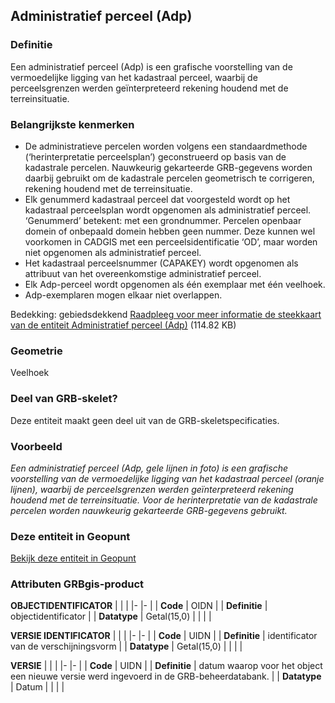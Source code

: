 ## Administratief perceel (Adp)

### Definitie

Een administratief perceel (Adp) is een grafische voorstelling van de vermoedelijke ligging van het kadastraal perceel, waarbij de perceelsgrenzen werden geïnterpreteerd rekening houdend met de terreinsituatie.

### Belangrijkste kenmerken

- De administratieve percelen worden volgens een standaardmethode (‘herinterpretatie perceelsplan’) geconstrueerd op basis van de kadastrale percelen. Nauwkeurig gekarteerde GRB-gegevens worden daarbij gebruikt om de kadastrale percelen geometrisch te corrigeren, rekening houdend met de terreinsituatie.
- Elk genummerd kadastraal perceel dat voorgesteld wordt op het kadastraal perceelsplan wordt opgenomen als administratief perceel. ‘Genummerd’ betekent: met een grondnummer. Percelen openbaar domein of onbepaald domein hebben geen nummer. Deze kunnen wel voorkomen in CADGIS met een perceelsidentificatie ‘OD’, maar worden niet opgenomen als administratief perceel.
- Het kadastraal perceelsnummer (CAPAKEY) wordt opgenomen als attribuut van het overeenkomstige administratief perceel.
- Elk Adp-perceel wordt opgenomen als één exemplaar met één veelhoek.
- Adp-exemplaren mogen elkaar niet overlappen.

Bedekking: gebiedsdekkend
[Raadpleeg voor meer informatie de steekkaart van de entiteit Administratief perceel (Adp)](#) (114.82 KB)

### Geometrie

Veelhoek

### Deel van GRB-skelet?

Deze entiteit maakt geen deel uit van de GRB-skeletspecificaties.

### Voorbeeld

*Een administratief perceel (Adp, gele lijnen in foto) is een grafische voorstelling van de vermoedelijke ligging van het kadastraal perceel (oranje lijnen), waarbij de perceelsgrenzen werden geïnterpreteerd rekening houdend met de terreinsituatie. Voor de herinterpretatie van de kadastrale percelen worden nauwkeurig gekarteerde GRB-gegevens gebruikt.*

### Deze entiteit in Geopunt

[Bekijk deze entiteit in Geopunt](#)

### Attributen GRBgis-product

**OBJECTIDENTIFICATOR**
|               |                     |
|-              |-                    |
| **Code**      | OIDN                |
| **Definitie** | objectidentificator |
| **Datatype**  | Getal(15,0)         |
|               |                     |

**VERSIE IDENTIFICATOR**
|               |                                        |
|-              |-                                       |
| **Code**      | UIDN                                   |
| **Definitie** | identificator van de verschijningsvorm |
| **Datatype**  | Getal(15,0)                            |
|               |                                        |

**VERSIE**
|               |                                        |
|-              |-                                       |
| **Code**      | UIDN                                   |
| **Definitie** | datum waarop voor het object een nieuwe versie werd ingevoerd in de GRB-beheerdatabank. |
| **Datatype**  | Datum                                  |
|               |                                        |